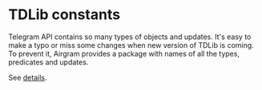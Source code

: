 # TDLib constants

Telegram API contains so many types of objects and updates. It's easy to make a typo or miss some changes when new version of TDLib is coming. To prevent it, Airgram provides a package with names of all the types, predicates and updates.

See [details](https://airgram.io/guides/advanced-topics/use-constants).
